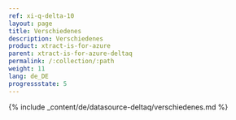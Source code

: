 ```yaml
---
ref: xi-q-delta-10
layout: page
title: Verschiedenes
description: Verschiedenes
product: xtract-is-for-azure
parent: xtract-is-for-azure-deltaq
permalink: /:collection/:path
weight: 11
lang: de_DE
progressstate: 5
---
```

{% include _content/de/datasource-deltaq/verschiedenes.md %}
